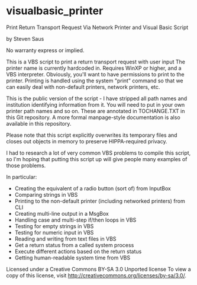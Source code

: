visualbasic_printer
====================

Print Return Transport Request Via Network Printer and Visual Basic Script

by Steven Saus

No warranty express or implied.

This is a VBS script to print a return transport request with user input
The printer name is currently hardcoded in.  Requires WinXP or higher,
and a VBS interpreter.  Obviously, you'll want to have permissions to print
to the printer.  Printing is handled using the system "print" command so 
that we can easily deal with non-default printers, network printers, etc.

This is the public version of the script - I have stripped all path names and
institution identifying information from it.  You will need to put in your own
printer path names and so on.  These are annotated in TOCHANGE.TXT in this Git
repository.  A more formal manpage-style documentation is also available in this repository.

Please note that this script explicitly overwrites its temporary files and 
closes out objects in memory to preserve HIPPA-required privacy.

I had to research a lot of very common VBS problems to compile this script,
so I'm hoping that putting this script up will give people many examples of 
those problems.

In particular:
* Creating the equivalent of a radio button (sort of) from InputBox
* Comparing strings in VBS
* Printing to the non-default printer (including networked printers) from CLI
* Creating multi-line output in a MsgBox
* Handling case and multi-step if/then loops in VBS
* Testing for empty strings in VBS
* Testing for numeric input in VBS
* Reading and writing from text files in VBS
* Get a return status from a called system process
* Execute different actions based on the return status
* Getting human-readable system time from VBS

 Licensed under a Creative Commons BY-SA 3.0 Unported license
 To view a copy of this license, visit http://creativecommons.org/licenses/by-sa/3.0/.
